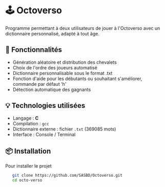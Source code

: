# 🕹️ Octoverso

Programme permettant à deux utilisateurs de jouer à l'Octoverso avec un dictionnaire personnalisé, adapté à tout âge.
## 🚀 Fonctionnalités
- Génération aléatoire et distribution des chevalets
- Choix de l'ordre des joueurs automatisé 
- Dictionnaire personnalisable sous le format .txt
- Fonction d'aide pour les débutants ou souhaitant s'améliorer, commande par défaut 'h'
- Détection automatique des gagnants
## 💡 Technologies utilisées
- Langage : **C**
- Compilation : `gcc`
- Dictionnaire externe : fichier `.txt` (369085 mots)
- Interface : Console / Terminal
## 📦 Installation

Pour installer le projet

```bash
   git clone https://github.com/SASBD/Octoverso.git
   cd octo-verso
```

